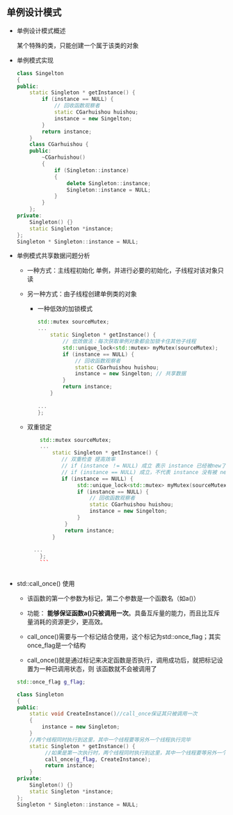 ## 单例设计模式

- 单例设计模式概述

	某个特殊的类，只能创建一个属于该类的对象
    
- 单例模式实现

	```C++
    class Singelton
    {
    public:
        static Singleton * getInstance() {
            if (instance == NULL) {
            	// 回收函数观察者
                static CGarhuishou huishou;
                instance = new Singelton;
            }
            return instance;
        }
        class CGarhuishou {
        public:
            ~CGarhuishou()
            {
                if (Singleton::instance)
                {
                    delete Singleton::instance;
                    Singleton::instance = NULL;
                }
            }
        };
    private:
        Singleton() {}
        static Singleton *instance;
    };
    Singleton * Singleton::instance = NULL;
    ```

- 单例模式共享数据问题分析
    
    - 一种方式：主线程初始化 单例，并进行必要的初始化，子线程对该对象只读
    - 另一种方式：由子线程创建单例类的对象

		- 一种低效的加锁模式

			```C++
            std::mutex sourceMutex;
            ...
                static Singleton * getInstance() {
                	// 低效做法：每次获取单例对象都会加锁卡住其他子线程
                    std::unique_lock<std::mutex> myMutex(sourceMutex); 
                    if (instance == NULL) {
                        // 回收函数观察者
                        static CGarhuishou huishou;
                        instance = new Singelton; // 共享数据
                    }
                    return instance;
                }
             
  		  ...
            };
            ```

	 - 双重锁定

		```C++
            std::mutex sourceMutex;
            ...
                static Singleton * getInstance() {
                   // 双重检查 提高效率
                   // if (instance ！= NULL) 成立 表示 instance 已经被new了
                   // if (instance == NULL) 成立，不代表 instance 没有被 new 过，可能即将 new
                   if (instance == NULL) {
                        std::unique_lock<std::mutex> myMutex(sourceMutex); 
                        if (instance == NULL) {
                            // 回收函数观察者
                            static CGarhuishou huishou;
                            instance = new Singelton;
                        }
                    }
                    return instance;
                }
             
  		  ...
            };
            ```
            
- std::call_once() 使用

	- 该函数的第一个参数为标记，第二个参数是一个函数名（如a()）
    
    - 功能： **能够保证函数a()只被调用一次**。具备互斥量的能力，而且比互斥量消耗的资源更少，更高效。
    - call_once()需要与一个标记结合使用，这个标记为std::once_flag；其实once_flag是一个结构
    - call_once()就是通过标记来决定函数是否执行，调用成功后，就把标记设置为一种已调用状态，则 该函数就不会被调用了

	```C++
    std::once_flag g_flag;

    class Singleton
    {
    public:
        static void CreateInstance()//call_once保证其只被调用一次
        {
            instance = new Singleton;
        }
        //两个线程同时执行到这里，其中一个线程要等另外一个线程执行完毕
        static Singleton * getInstance() {
        	 //如果是第一次执行时，两个线程同时执行到这里，其中一个线程要等另外一个线程执行完毕
             call_once(g_flag, CreateInstance);
             return instance;
        }
    private:
        Singleton() {}
        static Singleton *instance;
    };
    Singleton * Singleton::instance = NULL;

    ```